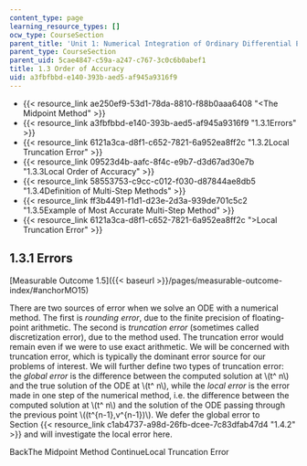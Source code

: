 ```yaml
---
content_type: page
learning_resource_types: []
ocw_type: CourseSection
parent_title: 'Unit 1: Numerical Integration of Ordinary Differential Equations'
parent_type: CourseSection
parent_uid: 5cae4847-c59a-a247-c767-3c0c6b0abef1
title: 1.3 Order of Accuracy
uid: a3fbfbbd-e140-393b-aed5-af945a9316f9
---
```


*   {{< resource_link ae250ef9-53d1-78da-8810-f88b0aaa6408 "\<The Midpoint Method" >}}
*   {{< resource_link a3fbfbbd-e140-393b-aed5-af945a9316f9 "1.3.1Errors" >}}
*   {{< resource_link 6121a3ca-d8f1-c652-7821-6a952ea8ff2c "1.3.2Local Truncation Error" >}}
*   {{< resource_link 09523d4b-aafc-8f4c-e9b7-d3d67ad30e7b "1.3.3Local Order of Accuracy" >}}
*   {{< resource_link 58553753-c9cc-c012-f030-d87844ae8db5 "1.3.4Definition of Multi-Step Methods" >}}
*   {{< resource_link ff3b4491-f1d1-d23e-2d3a-939de701c5c2 "1.3.5Example of Most Accurate Multi-Step Method" >}}
*   {{< resource_link 6121a3ca-d8f1-c652-7821-6a952ea8ff2c "\>Local Truncation Error" >}}

1.3.1 Errors
------------

[Measurable Outcome 1.5]({{< baseurl >}}/pages/measurable-outcome-index/#anchorMO15)

There are two sources of error when we solve an ODE with a numerical method. The first is _rounding error_, due to the finite precision of floating-point arithmetic. The second is _truncation error_ (sometimes called discretization error), due to the method used. The truncation error would remain even if we were to use exact arithmetic. We will be concerned with truncation error, which is typically the dominant error source for our problems of interest. We will further define two types of truncation error: the _global error_ is the difference between the computed solution at \\(t^ n\\) and the true solution of the ODE at \\(t^ n\\), while the _local error_ is the error made in one step of the numerical method, i.e. the difference between the computed solution at \\(t^ n\\) and the solution of the ODE passing through the previous point \\((t^{n-1},v^{n-1})\\). We defer the global error to Section {{< resource_link c1ab4737-a98d-26fb-dcee-7c83dfab47d4 "1.4.2" >}} and will investigate the local error here.

BackThe Midpoint Method ContinueLocal Truncation Error